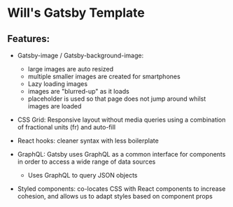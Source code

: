 # Will's Gatsby Template

## Features:
- Gatsby-image / Gatsby-background-image: 
  - large images are auto resized 
  - multiple smaller images are created for smartphones
  - Lazy loading images
  - images are "blurred-up" as it loads
  - placeholder is used so that page does not jump around whilst images are loaded

- CSS Grid: Responsive layout without media queries using a combination of fractional units (fr) and auto-fill
- React hooks: cleaner syntax with less boilerplate
- GraphQL: Gatsby uses GraphQL as a common interface for components in order to access a wide range of data sources
  - Uses GraphQL to query JSON objects
- Styled components: co-locates CSS with React components to increase cohesion, and allows us to adapt styles based on component props 